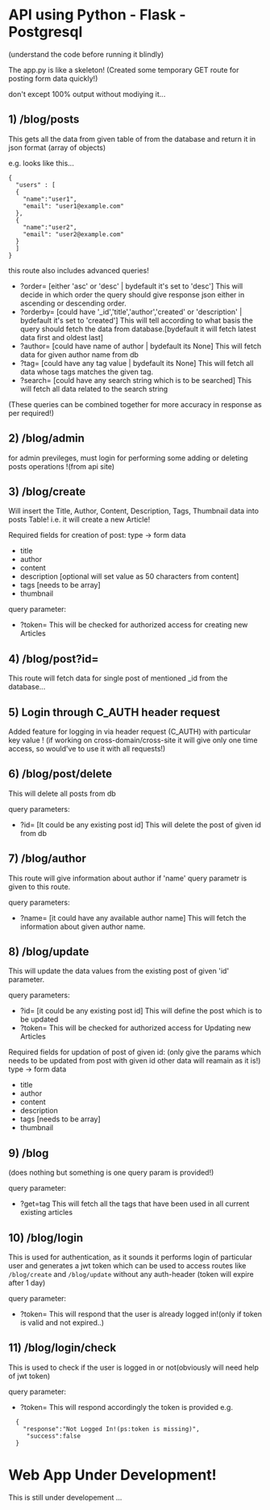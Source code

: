 # API using Python - Flask - Postgresql
(understand the code before running it blindly)

The app.py is like a skeleton!
(Created some temporary GET route for posting form data quickly!)

don't except 100% output without modiying it...
## 1) /blog/posts
This gets all the data from given table of from the database and return it in json format (array of objects)

e.g. looks like this...
```
{
  "users" : [
  {
    "name":"user1",
    "email": "user1@example.com"
  },
  {
    "name":"user2",
    "email": "user2@example.com"
  }
  ]
}
```
this route also includes advanced queries!
+ ?order=  [either 'asc' or 'desc' | bydefault it's set to 'desc']
  This will decide in which order the query should give response json either in ascending or descending order.
+ ?orderby= [could have '_id','title','author','created' or 'description' | bydefault it's set to 'created']
  This will tell according to what basis the query should fetch the data from database.[bydefault it will fetch latest data first and oldest last]
+ ?author= [could have name of author | bydefault its None]
  This will fetch data for given author name from db
+ ?tag= [could have any tag value | bydefault its None]
  This will fetch all data whose tags matches the given tag.
+ ?search= [could have any search string which is to be searched]
  This will fetch all data related to the search string

(These queries can be combined together for more accuracy in response as per required!)

## 2) /blog/admin
for admin previleges, must login for performing some adding or deleting posts operations !(from api site)

## 3) /blog/create
Will insert the Title, Author, Content, Description, Tags, Thumbnail data into posts Table!
i.e. it will create a new Article!

Required fields for creation of post:
type -> form data
- title
- author
- content
- description [optional will set value as 50 characters from content]
- tags [needs to be array]
- thumbnail

query parameter:
+ ?token=<token generated after successful login>
  This will be checked for authorized access for creating new Articles

## 4) /blog/post?id=
This route will fetch data for single post of mentioned _id from the database...

## 5) Login through C_AUTH header request
Added feature for logging in via header request (C_AUTH) with particular key value !
(if working on cross-domain/cross-site it will give only one time access, so would've to use it with all requests!)

## 6) /blog/post/delete
This will delete all posts from db

query parameters:
+ ?id=  [It could be any existing post id]
  This will delete the post of given id from db

## 7) /blog/author
This route will give information about author if 'name' query parametr is given to this route.

query parameters:
+ ?name=  [it could have any available author name]
  This will fetch the information about given author name.
  
## 8) /blog/update
This will update the data values from the existing post of given 'id' parameter.

query parameters:
+ ?id= [it could be any existing post id]
  This will define the post which is to be updated
+ ?token=<token generated after successful login>
  This will be checked for authorized access for Updating new Articles

Required fields for updation of post of given id:
(only give the params which needs to be updated from post with given id other data will reamain as it is!)
type -> form data
- title
- author
- content
- description
- tags [needs to be array]
- thumbnail
## 9) /blog
(does nothing but something is one query param is provided!)

query parameter:
+ ?get=tag
  This will fetch all the tags that have been used in all current existing articles

## 10) /blog/login
This is used for authentication, as it sounds it performs login of particular user and generates a jwt token which can be used to access routes like `/blog/create` and `/blog/update` without any auth-header (token will expire after 1 day)

query parameter:
+ ?token=<token generated after successful login>
  This will respond that the user is already logged in!(only if token is valid and not expired..)

## 11) /blog/login/check
This is used to check if the user is logged in or not(obviously will need help of jwt token)

query parameter:
+ ?token=<token generated after successfull login>
  This will respond accordingly the token is provided
e.g.
```
  {
    "response":"Not Logged In!(ps:token is missing)",
     "success":false
  }
```
    
# Web App Under Development!
This is still under developement ...
